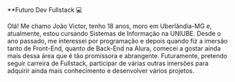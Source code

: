 **Futuro Dev Fullstack 💻

Olá! Me chamo João Victor, tenho 18 anos, moro em Uberlândia-MG e, atualmente, estou cursando Sistemas de Informação na UNIUBE. Desde o ano passado, me interessei por programação e depois quando fiz a imersão tanto de Front-End, quanto de Back-End na Alura, comecei a gostar ainda mais dessa área que é tão promissora e abrangente. Futuramente, pretendo seguir carreira de Fullstack, participar de várias outras imersões para adquirir ainda mais conhecimento e desenvolver vários projetos.
